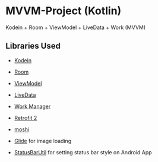 # MVVM-Project (Kotlin)
Kodein + Room + ViewModel + LiveData + Work (MVVM)


## Libraries Used

* [Kodein]()

* [Room]()

* [ViewModel]()

* [LiveData]()

* [Work Manager]()

* [Retrofit 2](https://square.github.io/retrofit/)

* [moshi]()


* [Glide](https://bumptech.github.io/glide/) for image loading

* [StatusBarUtil](https://github.com/laobie/StatusBarUtil) for setting status bar style on Android App
